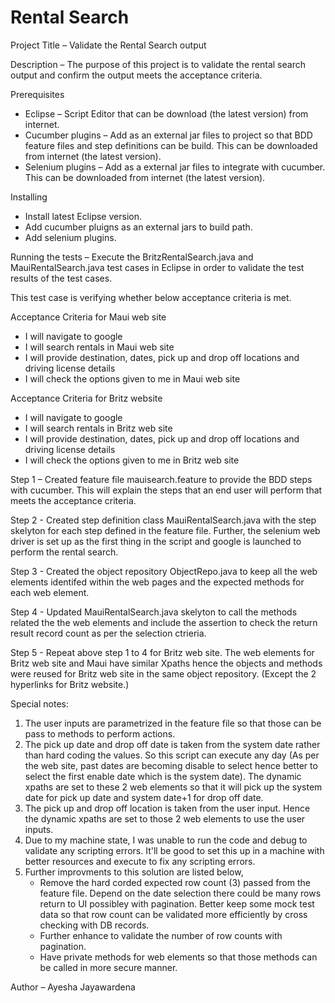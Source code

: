 # Rental Search

Project Title – Validate the Rental Search output

Description – The purpose of this project is to validate the rental search output and confirm the output meets the acceptance criteria.

Prerequisites

- Eclipse – Script Editor that can be download (the latest version) from internet.
- Cucumber plugins – Add as an external jar files to project so that BDD feature files and step definitions can be build. This can be downloaded from internet (the latest version).
- Selenium plugins – Add as a external jar files to integrate with cucumber. This can be downloaded from internet (the latest version).

Installing

- Install latest Eclipse version.
- Add cucumber pluigns as an external jars to build path.
- Add selenium plugins.

Running the tests – Execute the BritzRentalSearch.java and MauiRentalSearch.java test cases in Eclipse in order to validate the test results of the test cases. 

This test case is verifying whether below acceptance criteria is met.

Acceptance Criteria for Maui web site
   - I will navigate to google
   - I will search rentals in Maui web site
   - I will provide destination, dates, pick up and drop off locations and driving license details
   - I will check the options given to me in Maui web site
   
Acceptance Criteria for Britz website
   - I will navigate to google
   - I will search rentals in Britz web site
   - I will provide destination, dates, pick up and drop off locations and driving license details
   - I will check the options given to me in Britz web site
   
Step 1 – Created feature file mauisearch.feature to provide the BDD steps with cucumber. This will explain the steps that an end user will perform that meets the acceptance criteria.

Step 2 - Created step definition class MauiRentalSearch.java with the step skelyton for each step defined in the feature file. Further, the selenium web driver is set up as the first thing in the script and google is launched to perform the rental search.

Step 3 - Created the object repository ObjectRepo.java to keep all the web elements identifed within the web pages and the expected methods for each web element.

Step 4 - Updated MauiRentalSearch.java skelyton to call the methods related the the web elements and include the assertion to check the return result record count as per the selection ctrieria.

Step 5 - Repeat above step 1 to 4 for Britz web site. The web elements for Britz web site and Maui have similar Xpaths hence the objects and methods were reused for Britz web site in the same object repository. (Except the 2 hyperlinks for Britz website.)

Special notes:
1. The user inputs are parametrized in the feature file so that those can be pass to methods to perform actions.
2. The pick up date and drop off date is taken from the system date rather than hard coding the values. So this script can execute any day (As per the web site, past dates are becoming disable to select hence better to select the first enable date which is the system date). The dynamic xpaths are set to these 2 web elements so that it will pick up the system date for pick up date and system date+1 for drop off date.
3. The pick up and drop off location is taken from the user input. Hence the dynamic xpaths are set to those 2 web elements to use the user inputs.
4. Due to my machine state, I was unable to run the code and debug to validate any scripting errors. It'll be good to set this up in a machine with better resources and execute to fix any scripting errors.
5. Further improvments to this solution are listed below,
   - Remove the hard corded expected row count (3) passed from the feature file. Depend on the date selection there could be many rows return to UI possibley with pagination. Better keep some mock test data so that row count can be validated more efficiently by cross checking with DB records. 
   - Further enhance to validate the number of row counts with pagination.
   - Have private methods for web elements so that those methods can be called in more secure manner.

Author – Ayesha Jayawardena
